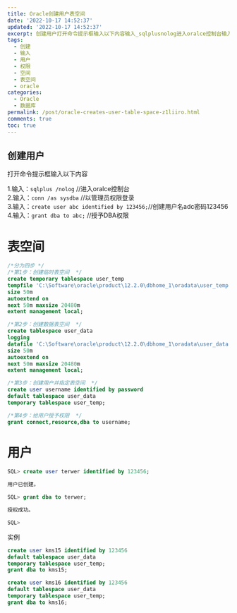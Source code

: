 ```yaml
---
title: Oracle创建用户表空间
date: '2022-10-17 14:52:37'
updated: '2022-10-17 14:52:37'
excerpt: 创建用户打开命令提示框输入以下内容输入_sqlplusnolog​进入oralce控制台输入_connassysdba​以管理员权限登录输入_createuserabcidentifiedby_​创建用户名adc密码输入_grantdbatoabc_​授予dba权限分为四步第步_创建临时表空间createtemporarytablespaceuser_temptempfilec_softwareoracleproductdbhome_oradatauser_tempdbfsizemautoextendon
tags:
  - 创建
  - 输入
  - 用户
  - 权限
  - 空间
  - 表空间
  - oracle
categories:
  - Oracle
  - 数据库
permalink: /post/oracle-creates-user-table-space-z1liiro.html
comments: true
toc: true
---
```

## 创建用户

打开命令提示框输入以下内容

1.输入：`sqlplus /nolog`​ //进入oralce控制台  
2.输入：`conn /as sysdba`​ //以管理员权限登录  
3.输入：`create user abc identified by 123456;`​ //创建用户名adc密码123456  
4.输入：`grant dba to abc;`​ //授予DBA权限

# 表空间

```sql
/*分为四步 */
/*第1步：创建临时表空间  */
create temporary tablespace user_temp
tempfile 'C:\Software\oracle\product\12.2.0\dbhome_1\oradata\user_temp.dbf'
size 50m
autoextend on
next 50m maxsize 20480m
extent management local;

/*第2步：创建数据表空间  */
create tablespace user_data
logging
datafile 'C:\Software\oracle\product\12.2.0\dbhome_1\oradata\user_data.dbf'
size 50m
autoextend on
next 50m maxsize 20480m
extent management local;

/*第3步：创建用户并指定表空间  */
create user username identified by password
default tablespace user_data
temporary tablespace user_temp;

/*第4步：给用户授予权限  */
grant connect,resource,dba to username;
```

# 用户

```sql
SQL> create user terwer identified by 123456;

用户已创建。

SQL> grant dba to terwer;

授权成功。

SQL>
```

实例

```sql
create user kms15 identified by 123456
default tablespace user_data
temporary tablespace user_temp;
grant dba to kms15;

create user kms16 identified by 123456
default tablespace user_data
temporary tablespace user_temp;
grant dba to kms16;
```